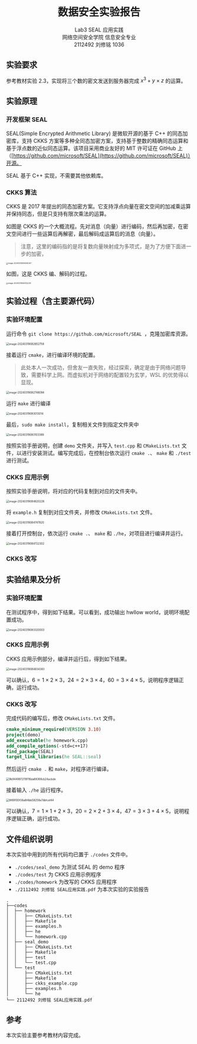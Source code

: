 # <center>数据安全实验报告</center>

<center>Lab3 SEAL 应用实践</center>

<center> 网络空间安全学院 信息安全专业</center>

<center> 2112492 刘修铭 1036</center>

## 实验要求

参考教材实验 2.3，实现将三个数的密文发送到服务器完成 $x^3+ y \times z$ 的运算。




## 实验原理

### 开发框架 SEAL

SEAL(Simple Encrypted Arithmetic Library) 是微软开源的基于 C++ 的同态加密库，支持 CKKS 方案等多种全同态加密方案，支持基于整数的精确同态运算和基于浮点数的近似同态运算。该项目采用商业友好的 MIT 许可证在 GitHub 上（[https://github.com/microsoft/SEAL](https://github.com/microsoft/SEAL)）开源。

SEAL 基于 C++ 实现，不需要其他依赖库。 

### CKKS 算法

CKKS 是 2017 年提出的同态加密方案。它支持浮点向量在密文空间的加减乘运算并保持同态，但是只支持有限次乘法的运算。

如图是 CKKS 的一个大概流程。先对消息（向量）进行编码，然后再加密，在密文空间进行一些运算后再解密，最后解码成运算后的消息（向量）。

> 注意，这里的编码指的是将复数向量映射成为多项式，是为了方便下面进一步的加密， 

<img src="./2112492%20%E5%88%98%E4%BF%AE%E9%93%AD%20SEAL%E5%BA%94%E7%94%A8%E5%AE%9E%E8%B7%B5.pic/image-20240319084046347.png" alt="image-20240319084046347" style="zoom:33%;" />

如图，这是 CKKS 编、解码的过程。

<img src="./2112492%20%E5%88%98%E4%BF%AE%E9%93%AD%20SEAL%E5%BA%94%E7%94%A8%E5%AE%9E%E8%B7%B5.pic/image-20240319084132239.png" alt="image-20240319084132239" style="zoom: 33%;" />



## 实验过程（含主要源代码）

### 实验环境配置

运行命令 `git clone https://github.com/microsoft/SEAL `，克隆加密库资源。

<img src="./2112492%20%E5%88%98%E4%BF%AE%E9%93%AD%20SEAL%E5%BA%94%E7%94%A8%E5%AE%9E%E8%B7%B5.pic/image-20240319082652759.png" alt="image-20240319082652759" style="zoom:50%;" />

接着运行 `cmake`，进行编译环境的配置。

> 此处本人一次成功，但舍友一直失败，经过探索，确定是由于网络问题导致，需要科学上网。而虚拟机对于网络的配置较为玄学，WSL 的优势得以显现。

<img src="./2112492%20%E5%88%98%E4%BF%AE%E9%93%AD%20SEAL%E5%BA%94%E7%94%A8%E5%AE%9E%E8%B7%B5.pic/image-20240319082748094.png" alt="image-20240319082748094" style="zoom:50%;" />

运行 `make` 进行编译

<img src="./2112492%20%E5%88%98%E4%BF%AE%E9%93%AD%20SEAL%E5%BA%94%E7%94%A8%E5%AE%9E%E8%B7%B5.pic/image-20240319083013014.png" alt="image-20240319083013014" style="zoom:50%;" />

最后，`sudo make install`，复制相关文件到指定文件夹中

<img src="./2112492%20%E5%88%98%E4%BF%AE%E9%93%AD%20SEAL%E5%BA%94%E7%94%A8%E5%AE%9E%E8%B7%B5.pic/image-20240319083103389.png" alt="image-20240319083103389" style="zoom:50%;" />

按照实验手册说明，创建 `demo` 文件夹，并写入 `test.cpp` 和 `CMakeLists.txt` 文件，以进行安装测试。编写完成后，在控制台依次运行 `cmake .`、 `make` 和 `./test` 进行测试。

### CKKS 应用示例

按照实验手册说明，将对应的代码复制到对应的文件夹中。

<img src="./2112492%20%E5%88%98%E4%BF%AE%E9%93%AD%20SEAL%E5%BA%94%E7%94%A8%E5%AE%9E%E8%B7%B5.pic/image-20240319084620226.png" alt="image-20240319084620226" style="zoom:50%;" />

将 `example.h` 复制到对应文件夹，并修改 `CMakeLists.txt` 文件。

<img src="./2112492%20%E5%88%98%E4%BF%AE%E9%93%AD%20SEAL%E5%BA%94%E7%94%A8%E5%AE%9E%E8%B7%B5.pic/image-20240319084747820.png" alt="image-20240319084747820" style="zoom:50%;" />

接着打开控制台，依次运行 `cmake .`、 `make` 和 `./he`，对项目进行编译并运行。

<img src="./2112492%20%E5%88%98%E4%BF%AE%E9%93%AD%20SEAL%E5%BA%94%E7%94%A8%E5%AE%9E%E8%B7%B5.pic/image-20240319084722302.png" alt="image-20240319084722302" style="zoom: 50%;" />

### CKKS 改写






## 实验结果及分析

### 实验环境配置

在测试程序中，得到如下结果。可以看到，成功输出 hwllow world，说明环境配置成功。

<img src="./2112492%20%E5%88%98%E4%BF%AE%E9%93%AD%20SEAL%E5%BA%94%E7%94%A8%E5%AE%9E%E8%B7%B5.pic/image-20240319083320003.png" alt="image-20240319083320003" style="zoom:50%;" />

### CKKS 应用示例

CKKS 应用示例部分，编译并运行后，得到如下结果。

<img src="./2112492%20%E5%88%98%E4%BF%AE%E9%93%AD%20SEAL%E5%BA%94%E7%94%A8%E5%AE%9E%E8%B7%B5.pic/image-20240319084834383.png" alt="image-20240319084834383" style="zoom: 50%;" />

可以确认，$6=1\times2\times3$，$24=2\times3\times4$，$60=3\times4\times5$，说明程序逻辑正确，运行成功。

### CKKS 改写

完成代码的编写后，修改 `CMakeLists.txt` 文件。

```cmake
cmake_minimum_required(VERSION 3.10)
project(demo)
add_executable(he homework.cpp)
add_compile_options(-std=c++17)
find_package(SEAL)
target_link_libraries(he SEAL::seal)
```

然后运行 `cmake .` 和 `make`，对程序进行编译。

<img src="./2112492 刘修铭 SEAL应用实践.pic/9b9449972118116da68368cb24acbde.png" alt="9b9449972118116da68368cb24acbde" style="zoom:50%;" />

接着输入 `./he` 运行程序。

<img src="./2112492 刘修铭 SEAL应用实践.pic/8f69100f38a6f4bb58258e7dbfcef44.png" alt="8f69100f38a6f4bb58258e7dbfcef44" style="zoom:50%;" />

可以确认，$7=1\times1+2\times3$，$20=2\times2+3\times4$，$47=3\times3+4\times5$，说明程序逻辑正确，运行成功。



## 文件组织说明

本次实验中用到的所有代码均已置于 `./codes` 文件中。

* `./codes/seal_demo` 为测试 SEAL 的 demo 程序
* `./codes/test` 为 CKKS 应用示例程序
* `./codes/homework` 为改写的 CKKS 应用程序
* `./2112492 刘修铭 SEAL应用实践.pdf` 为本次实验的实验报告

```shell
.
├──codes
│  ├── homework
│  │   ├── CMakeLists.txt
│  │   ├── Makefile
│  │   ├── examples.h
│  │   ├── he
│  │   └── homework.cpp
│  ├── seal_demo
│  │   ├── CMakeLists.txt
│  │   ├── Makefile
│  │   ├── test
│  │   └── test.cpp
│  └── test
│      ├── CMakeLists.txt
│      ├── Makefile
│      ├── ckks_example.cpp
│      ├── examples.h
│      └── he
└── 2112492 刘修铭 SEAL应用实践.pdf
```



## 参考

本次实验主要参考教材内容完成。